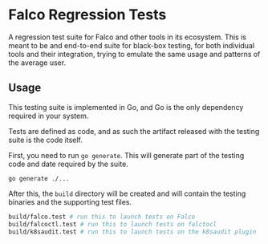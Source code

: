 # Falco Regression Tests

A regression test suite for Falco and other tools in its ecosystem.
This is meant to be and end-to-end suite for black-box testing, for both individual tools and their integration, trying to emulate the same usage and patterns of the average user.

## Usage

This testing suite is implemented in Go, and Go is the only dependency required in your system.

Tests are defined as code, and as such the artifact released with the testing suite is the code itself.

First, you need to run `go generate`. This will generate part of the testing code and date required by the suite.
```
go generate ./...
```

After this, the `build` directory will be created and will contain the testing binaries and the supporting test files.
```bash
build/falco.test # run this to launch tests on Falco
build/falcoctl.test # run this to launch tests on falctocl
build/k8saudit.test # run this to launch tests on the k8saudit plugin
```

